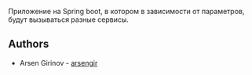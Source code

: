 Приложение на Spring boot, в котором в зависимости от параметров, будут вызываться разные сервисы.

## Authors
* Arsen Girinov - [arsengir](https://github.com/arsengir)

